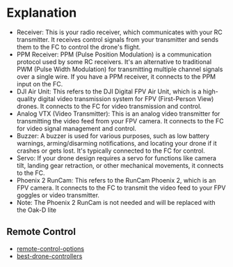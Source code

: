 # Explanation
* Receiver: This is your radio receiver, which communicates with your RC transmitter. It receives control signals from your transmitter and sends them to the FC to control the drone's flight.
* PPM Receiver: PPM (Pulse Position Modulation) is a communication protocol used by some RC receivers. It's an alternative to traditional PWM (Pulse Width Modulation) for transmitting multiple channel signals over a single wire. If you have a PPM receiver, it connects to the PPM input on the FC.
* DJI Air Unit: This refers to the DJI Digital FPV Air Unit, which is a high-quality digital video transmission system for FPV (First-Person View) drones. It connects to the FC for video transmission and control.
* Analog VTX (Video Transmitter): This is an analog video transmitter for transmitting the video feed from your FPV camera. It connects to the FC for video signal management and control.
* Buzzer: A buzzer is used for various purposes, such as low battery warnings, arming/disarming notifications, and locating your drone if it crashes or gets lost. It's typically connected to the FC for control.
* Servo: If your drone design requires a servo for functions like camera tilt, landing gear retraction, or other mechanical movements, it connects to the FC.
* Phoenix 2 RunCam: This refers to the RunCam Phoenix 2, which is an FPV camera. It connects to the FC to transmit the video feed to your FPV goggles or video transmitter.
* Note: The Phoenix 2 RunCam is not needed and will be replaced with the Oak-D lite

## Remote Control
* [remote-control-options](https://etramping.com/best-drone-transmitter/#:~:text=If%20money%20is%20not%20an,Transmitter%20is%20the%20Budget%20Option.)
* [best-drone-controllers](https://www.droneblog.com/best-drone-controllers/)